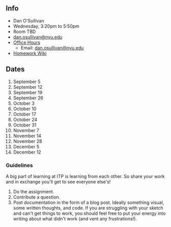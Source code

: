 ## Info

* Dan O'Sullivan
* Wednesday, 3:20pm to 5:50pm
* Room TBD
* dan.osullivan@nyu.edu
* [Office Hours](https://calendar.google.com/calendar/selfsched?sstoken=UVBlTFZhOVNCTmF0fGRlZmF1bHR8MmU2NTM4NjJmOTJiNTUwM2M0YTBmMzcyZDM4NjRkNmQ)
  - Email: dan.osullivan@nyu.edu
* [Homework Wiki](https://github.com/shiffman/ICM-2018/wiki/Homework-Dano)

## Dates

1. September 5
 2. September 12
 3. September 19
 4. September 26
 5. October 3
 6. October 10
 7. October 17
 8. October 24
 9. October 31
10. November 7
11. November 14
12. November 28
13. December 5
14. December 12


### Guidelines
A big part of learning at ITP is learning from each other. So share your work and in exchange you'll get to see everyone else's!

1. Do the assignment.
2. Contribute a question.
3. Post documentation in the form of a blog post.  Ideally something visual, some written thoughts, and code.  If you are struggling with your sketch and can't get things to work, you should feel free to put your energy into writing about what didn't work (and vent any frustrations!).


